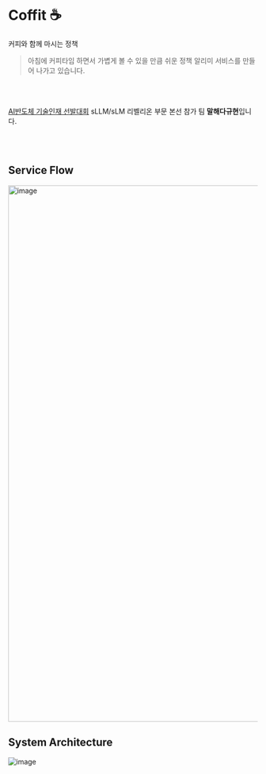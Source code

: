 # Coffit ☕️

커피와 함께 마시는 정책
> 아침에 커피타임 하면서 가볍게 볼 수 있을 만큼 쉬운 정책 알리미 서비스를 만들어 나가고 있습니다.

<br/>
<br/>

[AI반도체 기술인재 선발대회](https://www.aichipcon.or.kr/main) sLLM/sLM 리벨리온 부문 본선 참가 팀 **말해다규현**입니다.

<br/>
<br/>

## Service Flow
<img width="1081" alt="image" src="https://github.com/user-attachments/assets/09f53d17-f595-41c4-b088-17e9dd6fadd3">



## System Architecture
![image](https://github.com/user-attachments/assets/51c15e3f-dea5-481a-9cce-0117de26df6f)
